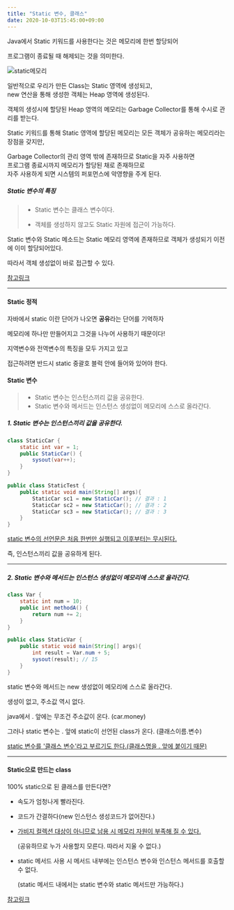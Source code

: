 ```yaml
---
title: "Static 변수, 클래스"
date: 2020-10-03T15:45:00+09:00
---
```




Java에서 Static 키워드를 사용한다는 것은 메모리에 한번 할당되어

프로그램이 종료될 때 해제되는 것을 의미한다.



![static메모리](https://t1.daumcdn.net/cfile/tistory/99AAAC405CEC82C032)

일반적으로 우리가 만든 Class는 Static 영역에 생성되고,  
new 연산을 통해 생성한 객체는 Heap 영역에 생성된다.

객체의 생성시에 할당된 Heap 영역의 메모리는 Garbage Collector를 통해 수시로 관리를 받는다.

Static 키워드를 통해 Static 영역에 할당된 메모리는 모든 객체가 공유하는 메모리라는 장점을 갖지만,

Garbage Collector의 관리 영역 밖에 존재하므로 Static을 자주 사용하면  
프로그램 종료시까지 메모리가 할당된 채로 존재하므로  
자주 사용하게 되면 시스템의 퍼포먼스에 악영향을 주게 된다.



##### Static 변수의 특징

>* Static 변수는 클래스 변수이다.
>
>* 객체를 생성하지 않고도 Static 자원에 접근이 가능하다.

Static 변수와 Static 메소드는 Static 메모리 영역에 존재하므로 객체가 생성되기 이전에 이미 할당되어있다.

따라서 객체 생성없이 바로 접근할 수 있다.

[참고링크](https://mangkyu.tistory.com/47)



---

#### Static 정적

자바에서 static 이란 단어가 나오면 **공유**라는 단어를 기억하자

메모리에 하나만 만들어지고 그것을 나누어 사용하기 때문이다!



지역변수와 전역변수의 특징을 모두 가지고 있고

접근하려면 반드시 static 중괄호 블럭 안에 들어와 있어야 한다.



#### Static 변수

>* Static 변수는 인스턴스끼리 값을 공유한다.
>* Static 변수와 메서드는 인스턴스 생성없이 메모리에 스스로 올라간다.

##### 1. Static 변수는 인스턴스끼리 값을 공유한다.

```java
class StaticCar {
    static int var = 1;
    public StaticCar() {
        sysout(var++);
    }
}

public class StaticTest {
    public static void main(String[] args){
        StaticCar sc1 = new StaticCar(); // 결과 : 1
        StaticCar sc2 = new StaticCar(); // 결과 : 2
        StaticCar sc3 = new StaticCar(); // 결과 : 3
    }
}
```

<u>static 변수의 선언문은 처음 한번만 실행되고 이후부터는 무시된다.</u>

즉, 인스턴스끼리 값을 공유하게 된다.


---
##### 2. Static 변수와 메서드는 인스턴스 생성없이 메모리에 스스로 올라간다.

```java
class Var {
    static int num = 10;
    public int methodA() {
        return num += 2;
    }
}

public class StaticVar {
    public static void main(String[] args){
        int result = Var.num + 5;
        sysout(result); // 15
    }
}
```

static 변수와 메서드는 new 생성없이 메모리에 스스로 올라간다.

생성이 없고, 주소값 역시 없다.



java에서 . 앞에는 무조건 주소값이 온다. (car.money)

그러나 static 변수는 . 앞에 static이 선언된 class가 온다. (클래스이름.변수)

<u>static 변수를 '클래스 변수'라고 부르기도 한다.(클래스명을 . 앞에 붙이기 때문)</u>



---
#### Static으로 만드는 class

100% static으로 된 클래스를 만든다면?

* 속도가 엄청나게 빨라진다.

* 코드가 간결하다(new 인스턴스 생성코드가 없어진다.)

* <u>가비지 컬렉션 대상이 아니므로 남용 시 메모리 자원이 부족해 질 수 있다.</u>

  (공유하므로 누가 사용할지 모른다. 따라서 지울 수 없다.)

* static 메서드 사용 시 메서드 내부에는 인스턴스 변수와  인스턴스 메서드를 호출할 수 없다.

  (static 메서드 내에서는 static 변수와 static 메서드만 가능하다.)

[참고링크](https://ggmouse.tistory.com/329)